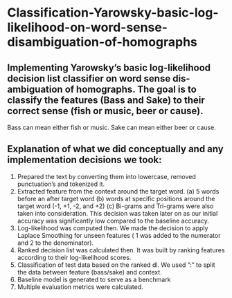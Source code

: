 # Classification-Yarowsky-basic-log-likelihood-on-word-sense-disambiguation-of-homographs

## Implementing Yarowsky’s basic log-likelihood decision list classifier on word sense dis- ambiguation of homographs. The goal is to classify the features (Bass and Sake) to their correct sense (fish or music, beer or cause).
Bass can mean either fish or music.
Sake can mean either beer or cause.

## Explanation of what we did conceptually and any implementation decisions we took:
1. Prepared the text by converting them into lowercase, removed punctuation’s and tokenized it.
2. Extracted feature from the context around the target word.
(a) 5 words before an after target word
(b) words at specific positions around the target word (-1, +1, -2, and +2)
(c) Bi-grams and Tri-grams were also taken into consideration. This decision was taken later on as our initial accuracy was significantly low compared to the baseline accuracy.
3. Log-likelihood was computed then. We made the decision to apply Laplace Smoothing for unseen features ( 1 was added to the numerator and 2 to the denominator).
4. Ranked decision list was calculated then. It was built by ranking features according to their log-likelihood scores.
5. Classification of test data based on the ranked dl. We used ”:” to split the data between feature (bass/sake) and context.
6. Baseline model is generated to serve as a benchmark
7. Multiple evaluation metrics were calculated.
